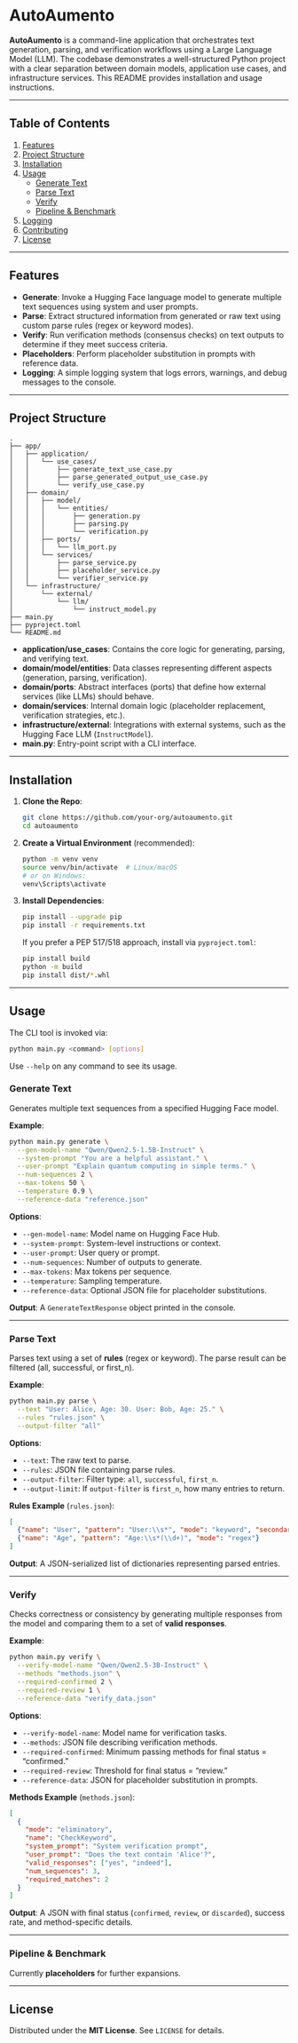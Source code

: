# AutoAumento

**AutoAumento** is a command-line application that orchestrates text generation, parsing, and verification workflows using a Large Language Model (LLM). The codebase demonstrates a well-structured Python project with a clear separation between domain models, application use cases, and infrastructure services. This README provides installation and usage instructions.

---

## Table of Contents
1. [Features](#features)
2. [Project Structure](#project-structure)
3. [Installation](#installation)
4. [Usage](#usage)
   - [Generate Text](#generate-text)
   - [Parse Text](#parse-text)
   - [Verify](#verify)
   - [Pipeline & Benchmark](#pipeline--benchmark)
5. [Logging](#logging)
6. [Contributing](#contributing)
7. [License](#license)

---

## Features
- **Generate**: Invoke a Hugging Face language model to generate multiple text sequences using system and user prompts.
- **Parse**: Extract structured information from generated or raw text using custom parse rules (regex or keyword modes).
- **Verify**: Run verification methods (consensus checks) on text outputs to determine if they meet success criteria.
- **Placeholders**: Perform placeholder substitution in prompts with reference data.
- **Logging**: A simple logging system that logs errors, warnings, and debug messages to the console.

---

## Project Structure

```
.
├── app/
│   ├── application/
│   │   └── use_cases/
│   │       ├── generate_text_use_case.py
│   │       ├── parse_generated_output_use_case.py
│   │       └── verify_use_case.py
│   ├── domain/
│   │   ├── model/
│   │   │   └── entities/
│   │   │       ├── generation.py
│   │   │       ├── parsing.py
│   │   │       └── verification.py
│   │   ├── ports/
│   │   │   └── llm_port.py
│   │   └── services/
│   │       ├── parse_service.py
│   │       ├── placeholder_service.py
│   │       └── verifier_service.py
│   └── infrastructure/
│       └── external/
│           └── llm/
│               └── instruct_model.py
├── main.py
├── pyproject.toml
└── README.md
```

- **application/use_cases**: Contains the core logic for generating, parsing, and verifying text.
- **domain/model/entities**: Data classes representing different aspects (generation, parsing, verification).
- **domain/ports**: Abstract interfaces (ports) that define how external services (like LLMs) should behave.
- **domain/services**: Internal domain logic (placeholder replacement, verification strategies, etc.).
- **infrastructure/external**: Integrations with external systems, such as the Hugging Face LLM (`InstructModel`).
- **main.py**: Entry-point script with a CLI interface.

---

## Installation

1. **Clone the Repo**:
   ```bash
   git clone https://github.com/your-org/autoaumento.git
   cd autoaumento
   ```

2. **Create a Virtual Environment** (recommended):
   ```bash
   python -m venv venv
   source venv/bin/activate  # Linux/macOS
   # or on Windows:
   venv\Scripts\activate
   ```

3. **Install Dependencies**:
   ```bash
   pip install --upgrade pip
   pip install -r requirements.txt
   ```
   If you prefer a PEP 517/518 approach, install via `pyproject.toml`:
   ```bash
   pip install build
   python -m build
   pip install dist/*.whl
   ```
---

## Usage

The CLI tool is invoked via:
```bash
python main.py <command> [options]
```
Use `--help` on any command to see its usage.

### Generate Text
Generates multiple text sequences from a specified Hugging Face model.

**Example**:
```bash
python main.py generate \
  --gen-model-name "Qwen/Qwen2.5-1.5B-Instruct" \
  --system-prompt "You are a helpful assistant." \
  --user-prompt "Explain quantum computing in simple terms." \
  --num-sequences 2 \
  --max-tokens 50 \
  --temperature 0.9 \
  --reference-data "reference.json"
```
**Options**:
- `--gen-model-name`: Model name on Hugging Face Hub.
- `--system-prompt`: System-level instructions or context.
- `--user-prompt`: User query or prompt.
- `--num-sequences`: Number of outputs to generate.
- `--max-tokens`: Max tokens per sequence.
- `--temperature`: Sampling temperature.
- `--reference-data`: Optional JSON file for placeholder substitutions.

**Output**: A `GenerateTextResponse` object printed in the console.

---

### Parse Text
Parses text using a set of **rules** (regex or keyword). The parse result can be filtered (all, successful, or first_n).

**Example**:
```bash
python main.py parse \
  --text "User: Alice, Age: 30. User: Bob, Age: 25." \
  --rules "rules.json" \
  --output-filter "all"
```
**Options**:
- `--text`: The raw text to parse.
- `--rules`: JSON file containing parse rules.
- `--output-filter`: Filter type: `all`, `successful`, `first_n`.
- `--output-limit`: If `output-filter` is `first_n`, how many entries to return.

**Rules Example** (`rules.json`):
```json
[
  {"name": "User", "pattern": "User:\\s*", "mode": "keyword", "secondary_pattern": ", Age:"},
  {"name": "Age", "pattern": "Age:\\s*(\\d+)", "mode": "regex"}
]
```

**Output**: A JSON-serialized list of dictionaries representing parsed entries.

---

### Verify
Checks correctness or consistency by generating multiple responses from the model and comparing them to a set of **valid responses**.

**Example**:
```bash
python main.py verify \
  --verify-model-name "Qwen/Qwen2.5-3B-Instruct" \
  --methods "methods.json" \
  --required-confirmed 2 \
  --required-review 1 \
  --reference-data "verify_data.json"
```

**Options**:
- `--verify-model-name`: Model name for verification tasks.
- `--methods`: JSON file describing verification methods.
- `--required-confirmed`: Minimum passing methods for final status = “confirmed.”
- `--required-review`: Threshold for final status = “review.”
- `--reference-data`: JSON for placeholder substitution in prompts.

**Methods Example** (`methods.json`):
```json
[
  {
    "mode": "eliminatory",
    "name": "CheckKeyword",
    "system_prompt": "System verification prompt",
    "user_prompt": "Does the text contain 'Alice'?",
    "valid_responses": ["yes", "indeed"],
    "num_sequences": 3,
    "required_matches": 2
  }
]
```
**Output**: A JSON with final status (`confirmed`, `review`, or `discarded`), success rate, and method-specific details.

---

### Pipeline & Benchmark
Currently **placeholders** for further expansions.

---

## License
Distributed under the **MIT License**. See `LICENSE` for details.